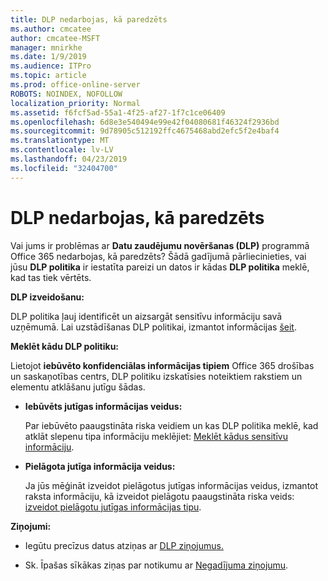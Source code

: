 ```yaml
---
title: DLP nedarbojas, kā paredzēts
ms.author: cmcatee
author: cmcatee-MSFT
manager: mnirkhe
ms.date: 1/9/2019
ms.audience: ITPro
ms.topic: article
ms.prod: office-online-server
ROBOTS: NOINDEX, NOFOLLOW
localization_priority: Normal
ms.assetid: f6fcf5ad-55a1-4f25-af27-1f7c1ce06409
ms.openlocfilehash: 6d8e3e540494e99e42f04080681f46324f2936bd
ms.sourcegitcommit: 9d78905c512192ffc4675468abd2efc5f2e4baf4
ms.translationtype: MT
ms.contentlocale: lv-LV
ms.lasthandoff: 04/23/2019
ms.locfileid: "32404700"
---
```

# <a name="dlp-not-working-as-expected"></a>DLP nedarbojas, kā paredzēts


Vai jums ir problēmas ar **Datu zaudējumu novēršanas (DLP)** programmā Office 365 nedarbojas, kā paredzēts? Šādā gadījumā pārliecinieties, vai jūsu **DLP politika** ir iestatīta pareizi un datos ir kādas **DLP politika** meklē, kad tas tiek vērtēts. 
  
 **DLP izveidošanu:**
  
DLP politika ļauj identificēt un aizsargāt sensitīvu informāciju savā uzņēmumā. Lai uzstādīšanas DLP politikai, izmantot informācijas [šeit](https://docs.microsoft.com/office365/securitycompliance/prevent-data-loss#set-up-dlp).
  
 **Meklēt kādu DLP politiku:**
  
Lietojot **iebūvēto konfidenciālas informācijas tipiem** Office 365 drošības un saskaņotības centrs, DLP politiku izskatīsies noteiktiem rakstiem un elementu atklāšanu jutīgu šādas. 
  
- **Iebūvēts jutīgas informācijas veidus:**
    
    Par iebūvēto paaugstināta riska veidiem un kas DLP politika meklē, kad atklāt slepenu tipa informāciju meklējiet: [Meklēt kādus sensitīvu informāciju](https://docs.microsoft.com/office365/securitycompliance/what-the-sensitive-information-types-look-for).
    
- **Pielāgota jutīga informācija veidus:**
    
    Ja jūs mēģināt izveidot pielāgotus jutīgas informācijas veidus, izmantot raksta informāciju, kā izveidot pielāgotu paaugstināta riska veids: [izveidot pielāgotu jutīgas informācijas tipu](https://docs.microsoft.com/office365/securitycompliance/create-a-custom-sensitive-information-type).
    
 **Ziņojumi:**
  
- Iegūtu precīzus datus atziņas ar [DLP ziņojumus.](https://docs.microsoft.com/office365/securitycompliance/data-loss-prevention-policies#dlp-reports)
    
- Sk. Īpašas sīkākas ziņas par notikumu ar [Negadījuma ziņojumu](https://docs.microsoft.com/office365/securitycompliance/data-loss-prevention-policies#incident-reports).
    

